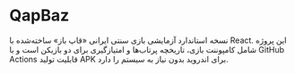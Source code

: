 # QapBaz
نسخه استاندارد آزمایشی بازی سنتی ایرانی «قاپ باز» ساخته‌شده با React. این پروژه شامل کامپوننت بازی، تاریخچه پرتاب‌ها و امتیازگیری برای دو بازیکن است و با GitHub Actions قابلیت تولید APK برای اندروید بدون نیاز به سیستم را دارد.
